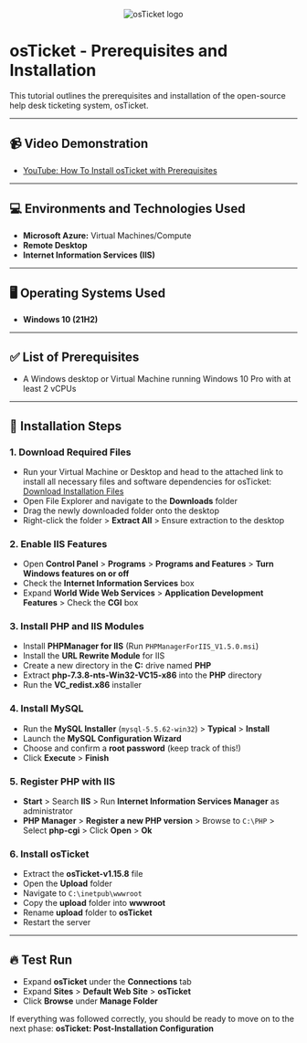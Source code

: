<p align="center">
<img src="https://i.imgur.com/Clzj7Xs.png" alt="osTicket logo"/>
</p>

# osTicket - Prerequisites and Installation

This tutorial outlines the prerequisites and installation of the open-source help desk ticketing system, osTicket.

---

## 📹 Video Demonstration
* [YouTube: How To Install osTicket with Prerequisites](https://www.youtube.com)

---

## 💻 Environments and Technologies Used
* **Microsoft Azure:** Virtual Machines/Compute
* **Remote Desktop**
* **Internet Information Services (IIS)**

---

## 🖥️ Operating Systems Used
* **Windows 10 (21H2)**

---

## ✅ List of Prerequisites
* A Windows desktop or Virtual Machine running Windows 10 Pro with at least 2 vCPUs

---

## 🚀 Installation Steps

### 1. Download Required Files
* Run your Virtual Machine or Desktop and head to the attached link to install all necessary files and software dependencies for osTicket: [Download Installation Files](https://drive.google.com/file/d/1b3RBkXTLNGXbibeMuAynkfzdBC1NnqaD/view?usp=drivesdk)
* Open File Explorer and navigate to the **Downloads** folder
* Drag the newly downloaded folder onto the desktop
* Right-click the folder > **Extract All** > Ensure extraction to the desktop

### 2. Enable IIS Features
* Open **Control Panel** > **Programs** > **Programs and Features** > **Turn Windows features on or off**
* Check the **Internet Information Services** box
* Expand **World Wide Web Services** > **Application Development Features** > Check the **CGI** box

### 3. Install PHP and IIS Modules
* Install **PHPManager for IIS** (Run `PHPManagerForIIS_V1.5.0.msi`)
* Install the **URL Rewrite Module** for IIS
* Create a new directory in the **C:** drive named **PHP**
* Extract **php-7.3.8-nts-Win32-VC15-x86** into the **PHP** directory
* Run the **VC_redist.x86** installer

### 4. Install MySQL
* Run the **MySQL Installer** (`mysql-5.5.62-win32`) > **Typical** > **Install**
* Launch the **MySQL Configuration Wizard**
* Choose and confirm a **root password** (keep track of this!)
* Click **Execute** > **Finish**

### 5. Register PHP with IIS
* **Start** > Search **IIS** > Run **Internet Information Services Manager** as administrator
* **PHP Manager** > **Register a new PHP version** > Browse to `C:\PHP` > Select **php-cgi** > Click **Open** > **Ok**

### 6. Install osTicket
* Extract the **osTicket-v1.15.8** file
* Open the **Upload** folder
* Navigate to `C:\inetpub\wwwroot`
* Copy the **upload** folder into **wwwroot**
* Rename **upload** folder to **osTicket**
* Restart the server

---

## 🔥 Test Run
* Expand **osTicket** under the **Connections** tab
* Expand **Sites** > **Default Web Site** > **osTicket**
* Click **Browse** under **Manage Folder**

If everything was followed correctly, you should be ready to move on to the next phase: **osTicket: Post-Installation Configuration**
